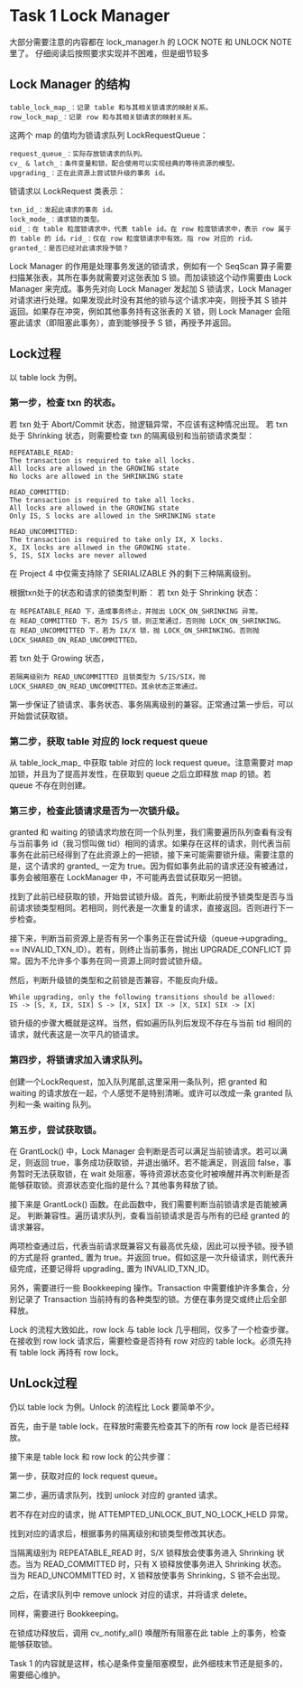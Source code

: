 # Task 1 Lock Manager

大部分需要注意的内容都在 lock_manager.h 的 LOCK NOTE 和 UNLOCK NOTE 里了。
仔细阅读后按照要求实现并不困难，但是细节较多

##  Lock Manager 的结构

    table_lock_map_：记录 table 和与其相关锁请求的映射关系。
    row_lock_map_：记录 row 和与其相关锁请求的映射关系。

这两个 map 的值均为锁请求队列 LockRequestQueue：

    request_queue_：实际存放锁请求的队列。
    cv_ & latch_：条件变量和锁，配合使用可以实现经典的等待资源的模型。
    upgrading_：正在此资源上尝试锁升级的事务 id。

锁请求以 LockRequest 类表示：

    txn_id_：发起此请求的事务 id。
    lock_mode_：请求锁的类型。
    oid_：在 table 粒度锁请求中，代表 table id。在 row 粒度锁请求中，表示 row 属于的 table 的 id。rid_：仅在 row 粒度锁请求中有效。指 row 对应的 rid。
    granted_：是否已经对此请求授予锁？

Lock Manager 的作用是处理事务发送的锁请求，例如有一个 SeqScan 算子需要扫描某张表，其所在事务就需要对这张表加 S 锁。而加读锁这个动作需要由 Lock Manager 来完成。事务先对向 Lock Manager 发起加 S 锁请求，Lock Manager 对请求进行处理。如果发现此时没有其他的锁与这个请求冲突，则授予其 S 锁并返回。如果存在冲突，例如其他事务持有这张表的 X 锁，则 Lock Manager 会阻塞此请求（即阻塞此事务），直到能够授予 S 锁，再授予并返回。


## Lock过程
以 table lock 为例。

### 第一步，检查 txn 的状态。

若 txn 处于 Abort/Commit 状态，抛逻辑异常，不应该有这种情况出现。
若 txn 处于 Shrinking 状态，则需要检查 txn 的隔离级别和当前锁请求类型：

    REPEATABLE_READ:
    The transaction is required to take all locks.
    All locks are allowed in the GROWING state
    No locks are allowed in the SHRINKING state

    READ_COMMITTED:
    The transaction is required to take all locks.
    All locks are allowed in the GROWING state
    Only IS, S locks are allowed in the SHRINKING state

    READ_UNCOMMITTED:
    The transaction is required to take only IX, X locks.
    X, IX locks are allowed in the GROWING state.
    S, IS, SIX locks are never allowed

在 Project 4 中仅需支持除了 SERIALIZABLE 外的剩下三种隔离级别。

根据txn处于的状态和请求的锁类型判断：
若 txn 处于 Shrinking 状态：

    在 REPEATABLE_READ 下，造成事务终止，并抛出 LOCK_ON_SHRINKING 异常。
    在 READ_COMMITTED 下，若为 IS/S 锁，则正常通过，否则抛 LOCK_ON_SHRINKING。
    在 READ_UNCOMMITTED 下，若为 IX/X 锁，抛 LOCK_ON_SHRINKING，否则抛 LOCK_SHARED_ON_READ_UNCOMMITTED。

若 txn 处于 Growing 状态，

    若隔离级别为 READ_UNCOMMITTED 且锁类型为 S/IS/SIX，抛 LOCK_SHARED_ON_READ_UNCOMMITTED。其余状态正常通过。

第一步保证了锁请求、事务状态、事务隔离级别的兼容。正常通过第一步后，可以开始尝试获取锁。


### 第二步，获取 table 对应的 lock request queue
从 table_lock_map_ 中获取 table 对应的 lock request queue。注意需要对 map 加锁，并且为了提高并发性，在获取到 queue 之后立即释放 map 的锁。若 queue 不存在则创建。

### 第三步，检查此锁请求是否为一次锁升级。

granted 和 waiting 的锁请求均放在同一个队列里，我们需要遍历队列查看有没有与当前事务 id（我习惯叫做 tid）相同的请求。如果存在这样的请求，则代表当前事务在此前已经得到了在此资源上的一把锁，接下来可能需要锁升级。需要注意的是，这个请求的 granted_ 一定为 true。因为假如事务此前的请求还没有被通过，事务会被阻塞在 LockManager 中，不可能再去尝试获取另一把锁。

找到了此前已经获取的锁，开始尝试锁升级。首先，判断此前授予锁类型是否与当前请求锁类型相同。若相同，则代表是一次重复的请求，直接返回。否则进行下一步检查。

接下来，判断当前资源上是否有另一个事务正在尝试升级（queue->upgrading_ == INVALID_TXN_ID）。若有，则终止当前事务，抛出 UPGRADE_CONFLICT 异常。因为不允许多个事务在同一资源上同时尝试锁升级。

然后，判断升级锁的类型和之前锁是否兼容，不能反向升级。

    While upgrading, only the following transitions should be allowed: 
    IS -> [S, X, IX, SIX] S -> [X, SIX] IX -> [X, SIX] SIX -> [X]

锁升级的步骤大概就是这样。当然，假如遍历队列后发现不存在与当前 tid 相同的请求，就代表这是一次平凡的锁请求。

### 第四步，将锁请求加入请求队列。
创建一个LockRequest，加入队列尾部,这里采用一条队列，把 granted 和 waiting 的请求放在一起，个人感觉不是特别清晰。或许可以改成一条 granted 队列和一条 waiting 队列。

### 第五步，尝试获取锁。
在 GrantLock() 中，Lock Manager 会判断是否可以满足当前锁请求。若可以满足，则返回 true，事务成功获取锁，并退出循环。若不能满足，则返回 false，事务暂时无法获取锁，在 wait 处阻塞，等待资源状态变化时被唤醒并再次判断是否能够获取锁。资源状态变化指的是什么？其他事务释放了锁。

接下来是 GrantLock() 函数。在此函数中，我们需要判断当前锁请求是否能被满足。
判断兼容性。遍历请求队列，查看当前锁请求是否与所有的已经 granted 的请求兼容。

两项检查通过后，代表当前请求既兼容又有最高优先级，因此可以授予锁。授予锁的方式是将 granted_ 置为 true。并返回 true。假如这是一次升级请求，则代表升级完成，还要记得将 upgrading_ 置为 INVALID_TXN_ID。

另外，需要进行一些 Bookkeeping 操作。Transaction 中需要维护许多集合，分别记录了 Transaction 当前持有的各种类型的锁。方便在事务提交或终止后全部释放。

Lock 的流程大致如此，row lock 与 table lock 几乎相同，仅多了一个检查步骤。在接收到 row lock 请求后，需要检查是否持有 row 对应的 table lock。必须先持有 table lock 再持有 row lock。



## UnLock过程

仍以 table lock 为例。Unlock 的流程比 Lock 要简单不少。

首先，由于是 table lock，在释放时需要先检查其下的所有 row lock 是否已经释放。

接下来是 table lock 和 row lock 的公共步骤：

第一步，获取对应的 lock request queue。

第二步，遍历请求队列，找到 unlock 对应的 granted 请求。

若不存在对应的请求，抛 ATTEMPTED_UNLOCK_BUT_NO_LOCK_HELD 异常。

找到对应的请求后，根据事务的隔离级别和锁类型修改其状态。

当隔离级别为 REPEATABLE_READ 时，S/X 锁释放会使事务进入 Shrinking 状态。当为 READ_COMMITTED 时，只有 X 锁释放使事务进入 Shrinking 状态。当为 READ_UNCOMMITTED 时，X 锁释放使事务 Shrinking，S 锁不会出现。

之后，在请求队列中 remove unlock 对应的请求，并将请求 delete。

同样，需要进行 Bookkeeping。

在锁成功释放后，调用 cv_.notify_all() 唤醒所有阻塞在此 table 上的事务，检查能够获取锁。

Task 1 的内容就是这样，核心是条件变量阻塞模型，此外细枝末节还是挺多的，需要细心维护。